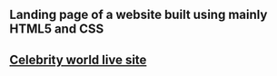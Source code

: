 ## Landing page of a website built using mainly HTML5 and CSS
## [Celebrity world live site](https://celebritiesworld.netlify.app/)

